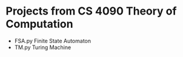 # Projects from CS 4090 Theory of Computation 

- FSA.py Finite State Automaton
- TM.py Turing Machine
